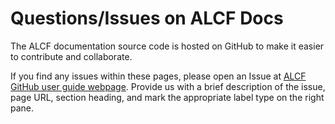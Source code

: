 # Questions/Issues on ALCF Docs

The ALCF documentation source code is hosted on GitHub to make it easier to contribute and collaborate.

If you find any issues within these pages, please open an Issue at [ALCF GitHub user guide webpage](https://github.com/argonne-lcf/user-guides/issues/new). Provide us with a brief description of the issue, page URL, section heading, and mark the appropriate label type on the right pane. 

